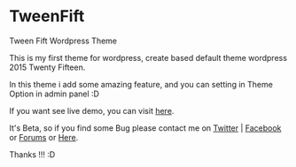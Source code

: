 # TweenFift
Tween Fift Wordpress Theme

This is my first theme for wordpress, create based default theme wordpress 2015 Twenty Fifteen.

In this theme i add some amazing feature, and you can setting in Theme Option in admin panel :D

If you want see live demo, you can visit <a href="http://bagusa4.tk/tweenfift/">here</a>.

It's Beta, so if you find some Bug please contact me on <a href="https://twitter.com/Bagusa4">Twitter</a> | <a href="https://www.facebook.com/bagusa4">Facebook</a> or <a href="http://bagusa4.tk/forums/forum/theme-support/">Forums</a> or <a href="https://github.com/Bagusa4/TweenFift/issues">Here</a>.

Thanks !!! :D
